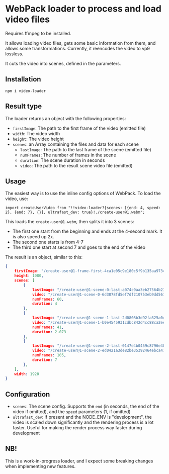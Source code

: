 # WebPack loader to process and load video files

Requires ffmpeg to be installed.

It allows loading video files, gets some basic information from them, and allows some transformations. Currently, it reencodes the video to vp9 lossless.

It cuts the video into scenes, defined in the parameters.

## Installation

```
npm i video-loader
```

## Result type

The loader returns an object with the following properties:

* ```firstImage```: The path to the first frame of the video (emitted file)
* ```width```: The video width
* ```height```: The video height
* ```scenes```: an Array containing the files and data for each scene
  * ```lastImage```: The path to the last frame of the scene (emitted file)
  * ```numFrames```: The number of frames in the scene
  * ```duration```: The scene duration in seconds
  * ```video```: The path to the result scene video file (emitted)

## Usage

The easiest way is to use the inline config options of WebPack. To load the video, use:

```
import createUserVideo from "!!video-loader?{scenes: [{end: 4, speed: 2}, {end: 7}, {}], ultrafast_dev: true}!./create-user@1.webm";
```

This loads the ```create-user@1.webm```, then splits it into 3 scenes:

* The first one start from the beginning and ends at the 4-second mark. It is also speed up 2x.
* The second one starts is from 4-7
* The third one start at second 7 and goes to the end of the video

The result is an object, similar to this:

```json
{
	firstImage: "/create-user@1-frame-first-4ca1e05c9e180c5f9b135aa9734cfe81.jpg",
	height: 1080,
	scenes: [
		{
			lastImage: "/create-user@1-scene-0-last-a074c0aa3eb27564b21ab8492c0b4b63.jpg",
			video: "/create-user@1-scene-0-6d3878fd5ef7df210753eb9dd56193cf.webm",
			numFrames: 60,
			duration: 4
		},
		{
			lastImage: "/create-user@1-scene-1-last-2d0808b3d92fa325a04a24f90e74b52f.jpg",
			video: "/create-user@1-scene-1-b0e4545931cdbc842d4cc88ca2ee448a.webm",
			numFrames: 41,
			duration: 2.073
		},
		{
			lastImage: "/create-user@1-scene-2-last-0147e4b0459c8796e4039ce0e0e2236e.jpg",
			video: "/create-user@1-scene-2-ed0421a3de82be35392464ebca473e86.webm",
			numFrames: 105,
			duration: 7
		},
	],
	width: 1920
}
```

## Configuration

* ```scenes```: The scene config. Supports the ```end``` (in seconds, the end of the video if omitted), and the ```speed``` parameters (1, if omitted)
* ```ultrafast_dev```: If present and the NODE_ENV is "development", the video is scaled down significantly and the rendering process is a lot faster. Useful
	for making the render process way faster during development

## NB!

This is a work-in-progress loader, and I expect some breaking changes when implementing new features.
